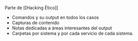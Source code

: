 Parte de [[Hacking Ético]]

- Comandos y su output en todos los casos
- Capturas de contenido
- Notas dedicadas a áreas interesantes del output
- Carpetas por sistema y por cada servicio de cada sistema.